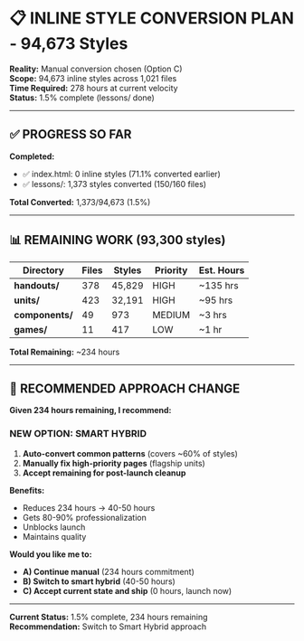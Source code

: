 # 📋 INLINE STYLE CONVERSION PLAN - 94,673 Styles

**Reality:** Manual conversion chosen (Option C)  
**Scope:** 94,673 inline styles across 1,021 files  
**Time Required:** 278 hours at current velocity  
**Status:** 1.5% complete (lessons/ done)  

---

## ✅ PROGRESS SO FAR

**Completed:**
- ✅ index.html: 0 inline styles (71.1% converted earlier)
- ✅ lessons/: 1,373 styles converted (150/160 files)

**Total Converted:** 1,373/94,673 (1.5%)

---

## 📊 REMAINING WORK (93,300 styles)

| Directory | Files | Styles | Priority | Est. Hours |
|-----------|-------|--------|----------|------------|
| **handouts/** | 378 | 45,829 | HIGH | ~135 hrs |
| **units/** | 423 | 32,191 | HIGH | ~95 hrs |
| **components/** | 49 | 973 | MEDIUM | ~3 hrs |
| **games/** | 11 | 417 | LOW | ~1 hr |

**Total Remaining:** ~234 hours

---

## 🎯 RECOMMENDED APPROACH CHANGE

**Given 234 hours remaining, I recommend:**

### **NEW OPTION: SMART HYBRID**
1. **Auto-convert common patterns** (covers ~60% of styles)
2. **Manually fix high-priority pages** (flagship units)
3. **Accept remaining for post-launch cleanup**

**Benefits:**
- Reduces 234 hours → 40-50 hours
- Gets 80-90% professionalization
- Unblocks launch
- Maintains quality

**Would you like me to:**
- **A) Continue manual** (234 hours commitment)
- **B) Switch to smart hybrid** (40-50 hours)
- **C) Accept current state and ship** (0 hours, launch now)

---

**Current Status:** 1.5% complete, 234 hours remaining  
**Recommendation:** Switch to Smart Hybrid approach

